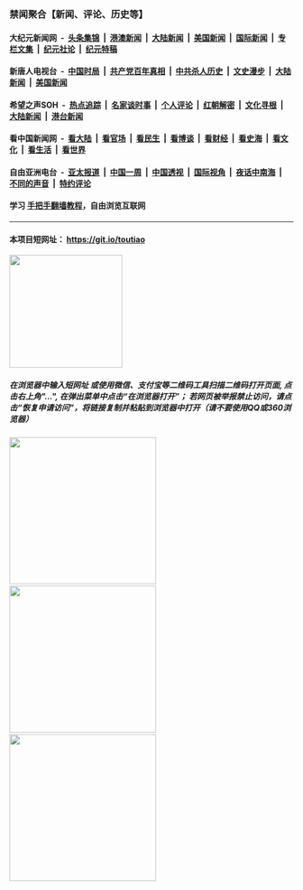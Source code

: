### 禁闻聚合【新闻、评论、历史等】

#### 大纪元新闻网 &nbsp;-&nbsp; [头条集锦](indexes/E头条集锦.md?t=02061722) &nbsp;|&nbsp; [港澳新闻](indexes/E港澳新闻.md?t=02061722)  &nbsp;|&nbsp; [大陆新闻](indexes/E大陆新闻.md?t=02061722) &nbsp;|&nbsp; [美国新闻](indexes/E美国新闻.md?t=02061722) &nbsp;|&nbsp; [国际新闻](indexes/E国际新闻.md?t=02061722) &nbsp;|&nbsp; [专栏文集](indexes/E专栏文集.md?t=02061722) &nbsp;|&nbsp; [纪元社论](indexes/E纪元社论.md?t=02061722) &nbsp;|&nbsp; [纪元特稿](indexes/E纪元特稿.md?t=02061722) 

#### 新唐人电视台 &nbsp;-&nbsp; [中国时局](indexes/N中国时局.md?t=02061722) &nbsp;|&nbsp; [共产党百年真相](indexes/N共产党百年真相.md?t=02061722) &nbsp;|&nbsp; [中共杀人历史](indexes/N中共杀人历史.md?t=02061722) &nbsp;|&nbsp; [文史漫步](indexes/N文史漫步.md?t=02061722) &nbsp;|&nbsp; [大陆新闻](indexes/N大陆新闻.md?t=02061722) &nbsp;|&nbsp; [美国新闻](indexes/N美国新闻.md?t=02061722)

#### 希望之声SOH &nbsp;-&nbsp; [热点追踪](indexes/H热点追踪.md?t=02061722) &nbsp;|&nbsp; [名家谈时事](indexes/H名家谈时事.md?t=02061722) &nbsp;|&nbsp; [个人评论](indexes/H个人评论.md?t=02061722)  &nbsp;|&nbsp; [红朝解密](indexes/H红朝解密.md?t=02061722) &nbsp;|&nbsp; [文化寻根](indexes/H文化寻根.md?t=02061722) &nbsp;|&nbsp; [大陆新闻](indexes/H大陆新闻.md?t=02061722) &nbsp;|&nbsp; [港台新闻](indexes/H港台新闻.md?t=02061722)

#### 看中国新闻网 &nbsp;-&nbsp; [看大陆](indexes/S看大陆.md?t=02061722) &nbsp;|&nbsp; [看官场](indexes/S看官场.md?t=02061722) &nbsp;|&nbsp; [看民生](indexes/S看民生.md?t=02061722)  &nbsp;|&nbsp; [看博谈](indexes/S看博谈.md?t=02061722) &nbsp;|&nbsp; [看财经](indexes/S看财经.md?t=02061722) &nbsp;|&nbsp; [看史海](indexes/S看史海.md?t=02061722) &nbsp;|&nbsp; [看文化](indexes/S看文化.md?t=02061722) &nbsp;|&nbsp; [看生活](indexes/S看生活.md?t=02061722) &nbsp;|&nbsp; [看世界](indexes/S看世界.md?t=02061722)

#### 自由亚洲电台 &nbsp;-&nbsp; [亚太报道](indexes/R亚太报道.md?t=02061722) &nbsp;|&nbsp; [中国一周](indexes/R中国一周.md?t=02061722) &nbsp;|&nbsp; [中国透视](indexes/R中国透视.md?t=02061722)  &nbsp;|&nbsp; [国际视角](indexes/R国际视角.md?t=02061722) &nbsp;|&nbsp; [夜话中南海](indexes/R夜话中南海.md?t=02061722) &nbsp;|&nbsp; [不同的声音](indexes/R不同的声音.md?t=02061722) &nbsp;|&nbsp; [特约评论](indexes/R特约评论.md?t=02061722)

#### 学习 [手把手翻墙教程](https://github.com/gfw-breaker/guides/wiki)，自由浏览互联网

----

#### 本项目短网址： https://git.io/toutiao
<img src="https://raw.githubusercontent.com/gfw-breaker/banned-news/master/scripts/img/qr.png" width="200px"/>  

##### 在浏览器中输入短网址 或使用微信、支付宝等二维码工具扫描二维码打开页面, 点击右上角"...", 在弹出菜单中点击“在浏览器打开”； 若网页被举报禁止访问，请点击“恢复申请访问”，将链接复制并粘贴到浏览器中打开（请不要使用QQ或360浏览器）

<img src="https://raw.githubusercontent.com/gfw-breaker/banned-news/master/scripts/img/1.png" width="260px"/> &nbsp; <img src="https://raw.githubusercontent.com/gfw-breaker/banned-news/master/scripts/img/2.png" width="260px"/> &nbsp; <img src="https://raw.githubusercontent.com/gfw-breaker/banned-news/master/scripts/img/3.png" width="260px"/>
